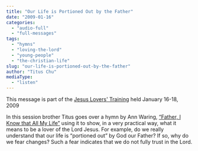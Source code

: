 ```yaml
---
title: "Our Life is Portioned Out by the Father"
date: "2009-01-16"
categories: 
  - "audio-full"
  - "full-messages"
tags: 
  - "hymns"
  - "loving-the-lord"
  - "young-people"
  - "the-christian-life"
slug: "our-life-is-portioned-out-by-the-father"
author: "Titus Chu"
mediaType: 
  - "listen"
---
```


This message is part of the [Jesus Lovers' Training](https://www.asweetsavor.org/conference-loving-the-lord-jesus/) held January 16-18, 2009

In this session brother Titus goes over a hymn by Ann Waring, [“Father, I Know that All My Life”](https://www.hymnal.net/en/hymn/ns/12) using it to show, in a very practical way, what it means to be a lover of the Lord Jesus. For example, do we really understand that our life is “portioned out” by God our Father? If so, why do we fear changes? Such a fear indicates that we do not fully trust in the Lord.
